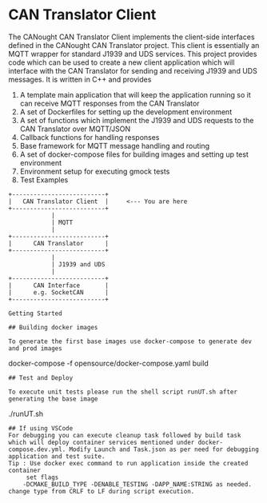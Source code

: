 # CAN Translator Client
The CANought CAN Translator Client implements the client-side interfaces defined in the CANought CAN Translator project. 
This client is essentially an MQTT wrapper for standard J1939 and UDS services. 
This project provides code which can be used to create a new client application which will interface with the
CAN Translator for sending and receiving J1939 and UDS messages. It is written in C++ and provides
1. A template main application that will keep the application running so it can receive MQTT responses from the CAN Translator
2. A set of Dockerfiles for setting up the development environment
3. A set of functions which implement the J1939 and UDS requests to the CAN Translator over MQTT/JSON
4. Callback functions for handling responses
5. Base framework for MQTT message handling and routing 
6. A set of docker-compose files for building images and setting up test environment
7. Environment setup for executing gmock tests
8. Test Examples

```plaintext
+--------------------------+
|   CAN Translator Client  |     <--- You are here
+--------------------------+
            |  
            | MQTT
            |
+--------------------------+
|      CAN Translator      |
+--------------------------+
            |
            | J1939 and UDS
            |
+--------------------------+
|      CAN Interface       |
|      e.g. SocketCAN      |
+--------------------------+

Getting Started

## Building docker images

To generate the first base images use docker-compose to generate dev and prod images
```
docker-compose -f opensource/docker-compose.yaml build
```
## Test and Deploy

To execute unit tests please run the shell script runUT.sh after generating the base image
```
./runUT.sh
```
## If using VSCode
For debugging you can execute cleanup task followed by build task which will deploy container services mentioned under docker-compose.dev.yml. Modify Launch and Task.json as per need for debugging application and test suite.
Tip : Use docker exec command to run application inside the created container
     set flags 
    -DCMAKE_BUILD_TYPE -DENABLE_TESTING -DAPP_NAME:STRING as needed.
change type from CRLF to LF during script execution.

